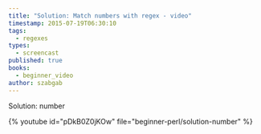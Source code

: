 ```yaml
---
title: "Solution: Match numbers with regex - video"
timestamp: 2015-07-19T06:30:10
tags:
  - regexes
types:
  - screencast
published: true
books:
  - beginner_video
author: szabgab
---
```



Solution: number


{% youtube id="pDkB0Z0jKOw" file="beginner-perl/solution-number" %}
